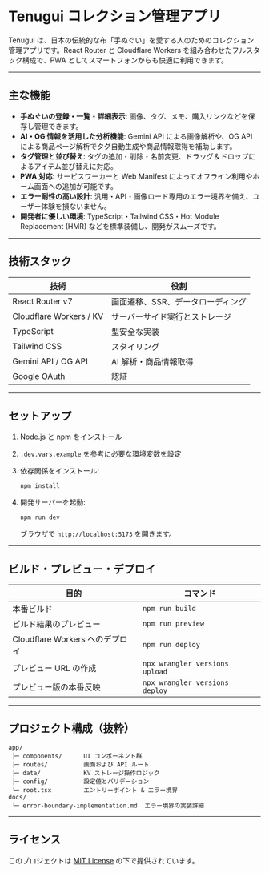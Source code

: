 # Tenugui コレクション管理アプリ

Tenugui は、日本の伝統的な布「手ぬぐい」を愛する人のためのコレクション管理アプリです。React Router と Cloudflare Workers を組み合わせたフルスタック構成で、PWA としてスマートフォンからも快適に利用できます。

---

## 主な機能

- **手ぬぐいの登録・一覧・詳細表示**: 画像、タグ、メモ、購入リンクなどを保存し管理できます。
- **AI・OG 情報を活用した分析機能**: Gemini API による画像解析や、OG API による商品ページ解析でタグ自動生成や商品情報取得を補助します。
- **タグ管理と並び替え**: タグの追加・削除・名前変更、ドラッグ＆ドロップによるアイテム並び替えに対応。
- **PWA 対応**: サービスワーカーと Web Manifest によってオフライン利用やホーム画面への追加が可能です。
- **エラー耐性の高い設計**: 汎用・API・画像ロード専用のエラー境界を備え、ユーザー体験を損ないません。
- **開発者に優しい環境**: TypeScript・Tailwind CSS・Hot Module Replacement (HMR) などを標準装備し、開発がスムーズです。

---

## 技術スタック

| 技術 | 役割 |
|------|------|
| React Router v7 | 画面遷移、SSR、データローディング |
| Cloudflare Workers / KV | サーバーサイド実行とストレージ |
| TypeScript | 型安全な実装 |
| Tailwind CSS | スタイリング |
| Gemini API / OG API | AI 解析・商品情報取得 |
| Google OAuth | 認証 |

---

## セットアップ

1. Node.js と npm をインストール
2. `.dev.vars.example` を参考に必要な環境変数を設定
3. 依存関係をインストール:

   ```bash
   npm install
   ```

4. 開発サーバーを起動:

   ```bash
   npm run dev
   ```

   ブラウザで `http://localhost:5173` を開きます。

---

## ビルド・プレビュー・デプロイ

| 目的 | コマンド |
|------|----------|
| 本番ビルド | `npm run build` |
| ビルド結果のプレビュー | `npm run preview` |
| Cloudflare Workers へのデプロイ | `npm run deploy` |
| プレビュー URL の作成 | `npx wrangler versions upload` |
| プレビュー版の本番反映 | `npx wrangler versions deploy` |

---

## プロジェクト構成（抜粋）

```
app/
 ├─ components/      UI コンポーネント群
 ├─ routes/          画面および API ルート
 ├─ data/            KV ストレージ操作ロジック
 ├─ config/          設定値とバリデーション
 └─ root.tsx         エントリーポイント & エラー境界
docs/
 └─ error-boundary-implementation.md  エラー境界の実装詳細
```

---

## ライセンス

このプロジェクトは [MIT License](LICENSE) の下で提供されています。

